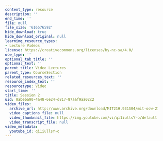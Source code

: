 ```yaml
---
content_type: resource
description: ''
end_time: ''
file: null
file_size: '616576592'
hide_download: true
hide_download_original: null
learning_resource_types:
- Lecture Videos
license: https://creativecommons.org/licenses/by-nc-sa/4.0/
ocw_type: ''
optional_tab_title: ''
optional_text: ''
parent_title: Video Lectures
parent_type: CourseSection
related_resources_text: ''
resource_index_text: ''
resourcetype: Video
start_time: ''
title: Session 2
uid: 0abeba90-4a48-6e24-d817-87aaf9aa02c2
video_files:
  archive_url: http://www.archive.org/download/MIT21H.931S04/mit-ocw-21h931-mccants-31mar2004-220k.mp4
  video_captions_file: null
  video_thumbnail_file: https://img.youtube.com/vi/qi1iullsY-o/default.jpg
  video_transcript_file: null
video_metadata:
  youtube_id: qi1iullsY-o
---
```

